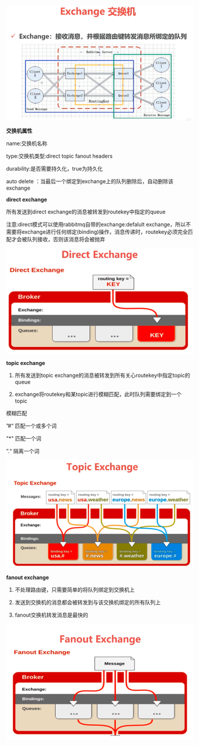 <div align="center"><img  src="images/exchange.png"></div>

**交换机属性**

name:交换机名称

type:交换机类型:direct topic fanout headers

durability:是否需要持久化，true为持久化

auto delete ：当最后一个绑定到exchange上的队列删除后，自动删除该exchange

**direct exchange**

所有发送到direct exchange的消息被转发到routekey中指定的queue

注意:direct模式可以使用rabbitmq自带的exchange:defalult exchange，所以不需要将exchange进行任何绑定(binding)操作，消息传递时，routekey必须完全匹配才会被队列接收，否则该消息将会被抛弃

<div align="center"><img  src="images/direct-exchange.png"></div>

**topic exchange**

1. 所有发送到topic exchange的消息被转发到所有关心routekey中指定topic的queue

2. exchange将routekey和某topic进行模糊匹配，此时队列需要绑定到一个topic

模糊匹配

”#“  匹配一个或多个词

"*"  匹配一个词

”.“ 隔离一个词

<div align="center"><img  src="images/topic-exchange.png"></div>

**fanout exchange**

1. 不处理路由键，只需要简单的将队列绑定到交换机上

2. 发送到交换机的消息都会被转发到与该交换机绑定的所有队列上

3. fanout交换机转发消息是最快的

<div align="center"><img  src="images/fanout-exchange.png"></div>

